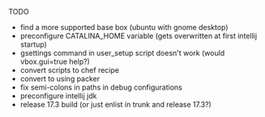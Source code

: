 TODO

* find a more supported base box (ubuntu with gnome desktop)
* preconfigure CATALINA_HOME variable (gets overwritten at first intellij startup)
* gsettings command in user_setup script doesn't work (would vbox.gui=true help?)
* convert scripts to chef recipe
* convert to using packer
* fix semi-colons in paths in debug configurations
* preconfigure intellij jdk
* release 17.3 build (or just enlist in trunk and release 17.3?)

